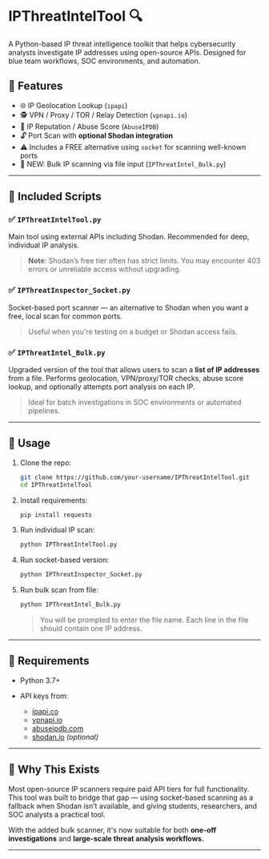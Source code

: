 # IPThreatIntelTool 🔍

A Python-based IP threat intelligence toolkit that helps cybersecurity analysts investigate IP addresses using open-source APIs. Designed for blue team workflows, SOC environments, and automation.

## 💠 Features

* 🌐 IP Geolocation Lookup (`ipapi`)
* 🕵️ VPN / Proxy / TOR / Relay Detection (`vpnapi.io`)
* 🚨 IP Reputation / Abuse Score (`AbuseIPDB`)
* 🔓 Port Scan with **optional Shodan integration**
* ⚠️ Includes a FREE alternative using `socket` for scanning well-known ports
* 📂 NEW: Bulk IP scanning via file input (`IPThreatIntel_Bulk.py`)

---

## 📁 Included Scripts

### ✅ `IPThreatIntelTool.py`

Main tool using external APIs including Shodan. Recommended for deep, individual IP analysis.

> **Note**: Shodan’s free tier often has strict limits. You may encounter 403 errors or unreliable access without upgrading.

### ✅ `IPThreatInspector_Socket.py`

Socket-based port scanner — an alternative to Shodan when you want a free, local scan for common ports.

> Useful when you're testing on a budget or Shodan access fails.

### ✅ `IPThreatIntel_Bulk.py`

Upgraded version of the tool that allows users to scan a **list of IP addresses** from a file. Performs geolocation, VPN/proxy/TOR checks, abuse score lookup, and optionally attempts port analysis on each IP.

> Ideal for batch investigations in SOC environments or automated pipelines.

---

## 🚀 Usage

1. Clone the repo:

   ```bash
   git clone https://github.com/your-username/IPThreatIntelTool.git
   cd IPThreatIntelTool
   ```

2. Install requirements:

   ```bash
   pip install requests
   ```

3. Run individual IP scan:

   ```bash
   python IPThreatIntelTool.py
   ```

4. Run socket-based version:

   ```bash
   python IPThreatInspector_Socket.py
   ```

5. Run bulk scan from file:

   ```bash
   python IPThreatIntel_Bulk.py
   ```

   > You will be prompted to enter the file name. Each line in the file should contain one IP address.

---

## 🔐 Requirements

* Python 3.7+
* API keys from:

  * [ipapi.co](https://ipapi.co/)
  * [vpnapi.io](https://vpnapi.io/)
  * [abuseipdb.com](https://abuseipdb.com/)
  * [shodan.io](https://shodan.io) *(optional)*

---

## 🧠 Why This Exists

Most open-source IP scanners require paid API tiers for full functionality. This tool was built to bridge that gap — using socket-based scanning as a fallback when Shodan isn’t available, and giving students, researchers, and SOC analysts a practical tool.

With the added bulk scanner, it's now suitable for both **one-off investigations** and **large-scale threat analysis workflows.**

---



